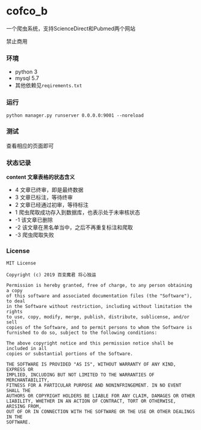# cofco_b

一个爬虫系统，支持ScienceDirect和Pubmed两个网站

禁止商用

### 环境
- python 3
- mysql 5.7
- 其他依赖见`reqirements.txt`

### 运行
```
python manager.py runserver 0.0.0.0:9001 --noreload
```

### 测试

查看相应的页面即可
 
### 状态记录
**content 文章表格的状态含义**
- 4 文章已终审，即是最终数据
- 3 文章已标注，等待终审
- 2 文章已经通过初审，等待标注
- 1 爬虫爬取成功存入到数据库，也表示处于未审核状态
- -1 该文章已删除
- -2 该文章在黑名单当中，之后不再重复标注和爬取
- -3 爬虫爬取失败

### License
```
MIT License

Copyright (c) 2019 百变魔君 将心独运

Permission is hereby granted, free of charge, to any person obtaining a copy
of this software and associated documentation files (the "Software"), to deal
in the Software without restriction, including without limitation the rights
to use, copy, modify, merge, publish, distribute, sublicense, and/or sell
copies of the Software, and to permit persons to whom the Software is
furnished to do so, subject to the following conditions:

The above copyright notice and this permission notice shall be included in all
copies or substantial portions of the Software.

THE SOFTWARE IS PROVIDED "AS IS", WITHOUT WARRANTY OF ANY KIND, EXPRESS OR
IMPLIED, INCLUDING BUT NOT LIMITED TO THE WARRANTIES OF MERCHANTABILITY,
FITNESS FOR A PARTICULAR PURPOSE AND NONINFRINGEMENT. IN NO EVENT SHALL THE
AUTHORS OR COPYRIGHT HOLDERS BE LIABLE FOR ANY CLAIM, DAMAGES OR OTHER
LIABILITY, WHETHER IN AN ACTION OF CONTRACT, TORT OR OTHERWISE, ARISING FROM,
OUT OF OR IN CONNECTION WITH THE SOFTWARE OR THE USE OR OTHER DEALINGS IN THE
SOFTWARE.
```
